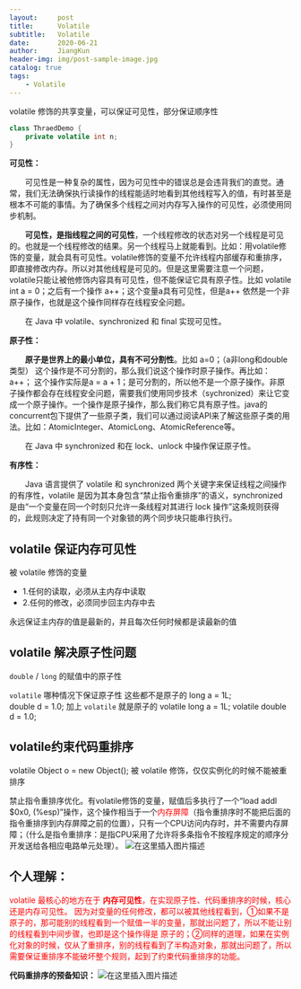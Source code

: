 ```yaml
---
layout:     post
title:      Volatile
subtitle:   Volatile
date:       2020-06-21
author:     JiangKun
header-img: img/post-sample-image.jpg
catalog: true
tags:
    - Volatile
---
```


volatile 修饰的共享变量，可以保证可见性，部分保证顺序性

```java
class ThraedDemo {
	private volatile int n;
}
```
**可见性：**

　　可见性是一种复杂的属性，因为可见性中的错误总是会违背我们的直觉。通常，我们无法确保执行读操作的线程能适时地看到其他线程写入的值，有时甚至是根本不可能的事情。为了确保多个线程之间对内存写入操作的可见性，必须使用同步机制。

　　**可见性，是指线程之间的可见性**，一个线程修改的状态对另一个线程是可见的。也就是一个线程修改的结果。另一个线程马上就能看到。比如：用volatile修饰的变量，就会具有可见性。volatile修饰的变量不允许线程内部缓存和重排序，即直接修改内存。所以对其他线程是可见的。但是这里需要注意一个问题，volatile只能让被他修饰内容具有可见性，但不能保证它具有原子性。比如 volatile int a = 0；之后有一个操作 a++；这个变量a具有可见性，但是a++ 依然是一个非原子操作，也就是这个操作同样存在线程安全问题。

　　在 Java 中 volatile、synchronized 和 final 实现可见性。

**原子性：**

　　**原子是世界上的最小单位，具有不可分割性**。比如 a=0；（a非long和double类型） 这个操作是不可分割的，那么我们说这个操作时原子操作。再比如：a++； 这个操作实际是a = a + 1；是可分割的，所以他不是一个原子操作。非原子操作都会存在线程安全问题，需要我们使用同步技术（sychronized）来让它变成一个原子操作。一个操作是原子操作，那么我们称它具有原子性。java的concurrent包下提供了一些原子类，我们可以通过阅读API来了解这些原子类的用法。比如：AtomicInteger、AtomicLong、AtomicReference等。

　　在 Java 中 synchronized 和在 lock、unlock 中操作保证原子性。

**有序性：**

　　Java 语言提供了 volatile 和 synchronized 两个关键字来保证线程之间操作的有序性，volatile 是因为其本身包含“禁止指令重排序”的语义，synchronized 是由“一个变量在同一个时刻只允许一条线程对其进行 lock 操作”这条规则获得的，此规则决定了持有同一个对象锁的两个同步块只能串行执行。


**volatile 保证内存可见性**
-
被 volatile 修饰的变量
 - 1.任何的读取，必须从主内存中读取
 - 2.任何的修改，必须同步回主内存中去

 永远保证主内存的值是最新的，并且每次任何时候都是读最新的值
 
 **volatile 解决原子性问题**
 -
 `double` / `long` 的赋值中的原子性
 
`volatile` 哪种情况下保证原子性
这些都不是原子的
long a = 1L;             
double d = 1.0;
加上 `volatile` 就是原子的
volatile long a = 1L;
volatile double d = 1.0;

**volatile约束代码重排序**
-
volatile Object o = new Object();
被 volatile 修饰，仅仅实例化的时候不能被重排序

禁止指令重排序优化。有volatile修饰的变量，赋值后多执行了一个“load addl $0x0, (%esp)”操作，这个操作相当于一个<font color = "red">内存屏障</font>（指令重排序时不能把后面的指令重排序到内存屏障之前的位置），只有一个CPU访问内存时，并不需要内存屏障；（什么是指令重排序：是指CPU采用了允许将多条指令不按程序规定的顺序分开发送给各相应电路单元处理）。
![在这里插入图片描述](https://img-blog.csdnimg.cn/20200621003748320.png?x-oss-process=image/watermark,type_ZmFuZ3poZW5naGVpdGk,shadow_10,text_aHR0cHM6Ly9ibG9nLmNzZG4ubmV0L2ppYW5na3VuMDMzMQ==,size_16,color_FFFFFF,t_70)

**个人理解：**
-
<font color = "red">volatile 最核心的地方在于 **内存可见性**，在实现原子性、代码重排序的时候，核心还是内存可见性。
因为对变量的任何修改，都可以被其他线程看到，①如果不是原子的，那可能别的线程看到一个赋值一半的变量，那就出问题了，所以不能让别的线程看到中间步骤，也即是这个操作得是 原子的；②同样的道理，如果在实例化对象的时候，仅从了重排序，别的线程看到了半构造对象，那就出问题了，所以需要保证重排序不能破坏整个规则，起到了约束代码重排序的功能。</font>


**代码重排序的预备知识：**
![在这里插入图片描述](https://img-blog.csdnimg.cn/20200621005106632.png?x-oss-process=image/watermark,type_ZmFuZ3poZW5naGVpdGk,shadow_10,text_aHR0cHM6Ly9ibG9nLmNzZG4ubmV0L2ppYW5na3VuMDMzMQ==,size_16,color_FFFFFF,t_70)